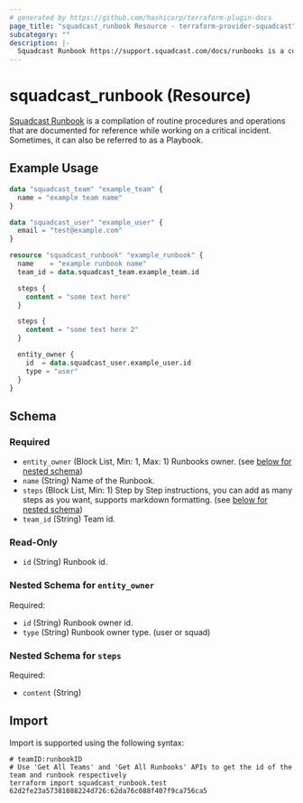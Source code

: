 ```yaml
---
# generated by https://github.com/hashicorp/terraform-plugin-docs
page_title: "squadcast_runbook Resource - terraform-provider-squadcast"
subcategory: ""
description: |-
  Squadcast Runbook https://support.squadcast.com/docs/runbooks is a compilation of routine procedures and operations that are documented for reference while working on a critical incident. Sometimes, it can also be referred to as a Playbook.
---
```


# squadcast_runbook (Resource)

[Squadcast Runbook](https://support.squadcast.com/docs/runbooks) is a compilation of routine procedures and operations that are documented for reference while working on a critical incident. Sometimes, it can also be referred to as a Playbook.

## Example Usage

```terraform
data "squadcast_team" "example_team" {
  name = "example team name"
}

data "squadcast_user" "example_user" {
  email = "test@example.com"
}

resource "squadcast_runbook" "example_runbook" {
  name    = "example runbook name"
  team_id = data.squadcast_team.example_team.id

  steps {
    content = "some text here"
  }

  steps {
    content = "some text here 2"
  }

  entity_owner {
    id  = data.squadcast_user.example_user.id
    type = "user"
  }
}
```

<!-- schema generated by tfplugindocs -->
## Schema

### Required

- `entity_owner` (Block List, Min: 1, Max: 1) Runbooks owner. (see [below for nested schema](#nestedblock--entity_owner))
- `name` (String) Name of the Runbook.
- `steps` (Block List, Min: 1) Step by Step instructions, you can add as many steps as you want, supports markdown formatting. (see [below for nested schema](#nestedblock--steps))
- `team_id` (String) Team id.

### Read-Only

- `id` (String) Runbook id.

<a id="nestedblock--entity_owner"></a>
### Nested Schema for `entity_owner`

Required:

- `id` (String) Runbook owner id.
- `type` (String) Runbook owner type. (user or squad)


<a id="nestedblock--steps"></a>
### Nested Schema for `steps`

Required:

- `content` (String)

## Import

Import is supported using the following syntax:

```shell
# teamID:runbookID
# Use 'Get All Teams' and 'Get All Runbooks' APIs to get the id of the team and runbook respectively 
terraform import squadcast_runbook.test 62d2fe23a57381088224d726:62da76c088f407f9ca756ca5
```
